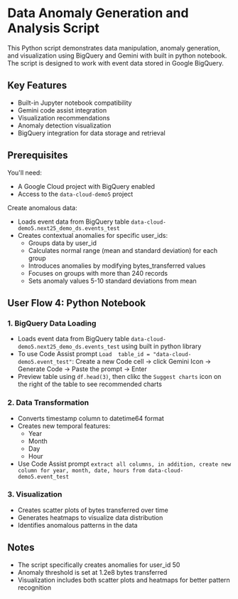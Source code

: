 # Data Anomaly Generation and Analysis Script

This Python script demonstrates data manipulation, anomaly generation, and visualization using BigQuery and Gemini with built in python notebook. The script is designed to work with event data stored in Google BigQuery.

## Key Features

- Built-in Jupyter notebook compatibility
- Gemini code assist integration
- Visualization recommendations
- Anomaly detection visualization
- BigQuery integration for data storage and retrieval

## Prerequisites

You'll need:
- A Google Cloud project with BigQuery enabled
- Access to the `data-cloud-demo5` project

Create anomalous data:
- Loads event data from BigQuery table `data-cloud-demo5.next25_demo_ds.events_test`
- Creates contextual anomalies for specific user_ids:
  - Groups data by user_id
  - Calculates normal range (mean and standard deviation) for each group
  - Introduces anomalies by modifying bytes_transferred values
  - Focuses on groups with more than 240 records
  - Sets anomaly values 5-10 standard deviations from mean

## User Flow 4: Python Notebook

### 1. BigQuery Data Loading
- Loads event data from BigQuery table `data-cloud-demo5.next25_demo_ds.events_test` using built in python library
- To use Code Assist prompt `Load  table_id = "data-cloud-demo5.event_test"`: Create a new Code cell -> click Gemini Icon -> Generate Code -> Paste the prompt -> Enter
- Preview table using `df.head(3)`, then clikc the `Suggest charts` icon on the right of the table to see recommended charts

### 2. Data Transformation
- Converts timestamp column to datetime64 format
- Creates new temporal features:
  - Year
  - Month
  - Day
  - Hour
- Use Code Assist prompt `extract all columns, in addition, create new column for year, month, date, hours from data-cloud-demo5.event_test`

### 3. Visualization
- Creates scatter plots of bytes transferred over time
- Generates heatmaps to visualize data distribution
- Identifies anomalous patterns in the data

## Notes

- The script specifically creates anomalies for user_id 50
- Anomaly threshold is set at 1.2e8 bytes transferred
- Visualization includes both scatter plots and heatmaps for better pattern recognition
